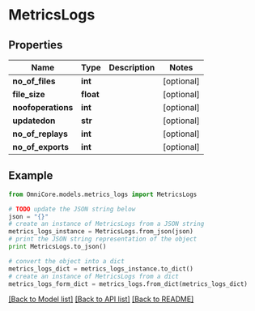 # MetricsLogs


## Properties
Name | Type | Description | Notes
------------ | ------------- | ------------- | -------------
**no_of_files** | **int** |  | [optional] 
**file_size** | **float** |  | [optional] 
**noofoperations** | **int** |  | [optional] 
**updatedon** | **str** |  | [optional] 
**no_of_replays** | **int** |  | [optional] 
**no_of_exports** | **int** |  | [optional] 

## Example

```python
from OmniCore.models.metrics_logs import MetricsLogs

# TODO update the JSON string below
json = "{}"
# create an instance of MetricsLogs from a JSON string
metrics_logs_instance = MetricsLogs.from_json(json)
# print the JSON string representation of the object
print MetricsLogs.to_json()

# convert the object into a dict
metrics_logs_dict = metrics_logs_instance.to_dict()
# create an instance of MetricsLogs from a dict
metrics_logs_form_dict = metrics_logs.from_dict(metrics_logs_dict)
```
[[Back to Model list]](../README.md#documentation-for-models) [[Back to API list]](../README.md#documentation-for-api-endpoints) [[Back to README]](../README.md)


